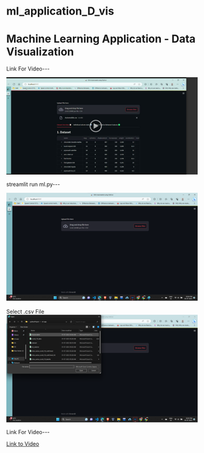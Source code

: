 # ml_application_D_vis
<h1>Machine Learning Application - Data Visualization </h1>


Link For Video---


<a href="https://drive.google.com/file/d/1kmeCebOso_WQ2fffbtQl66L3QY-w7o_M/view?usp=sharing">
  <img src="https://github.com/AK1003018/ml_application_D_vis/blob/main/ml1_3.png" alt="Video Thumbnail">
</a>


<br>

streamlit run ml.py---


<div align="center">
  <img src="https://github.com/AK1003018/ml_application_D_vis/blob/main/ml1_1.png">
</div>

<br>
Select .csv File

<div align="center">
  <img src="https://github.com/AK1003018/ml_application_D_vis/blob/main/ml1_2.png">
</div>


Link For Video---

<a href="https://drive.google.com/file/d/1kmeCebOso_WQ2fffbtQl66L3QY-w7o_M/view?usp=sharing">Link to Video</a>




